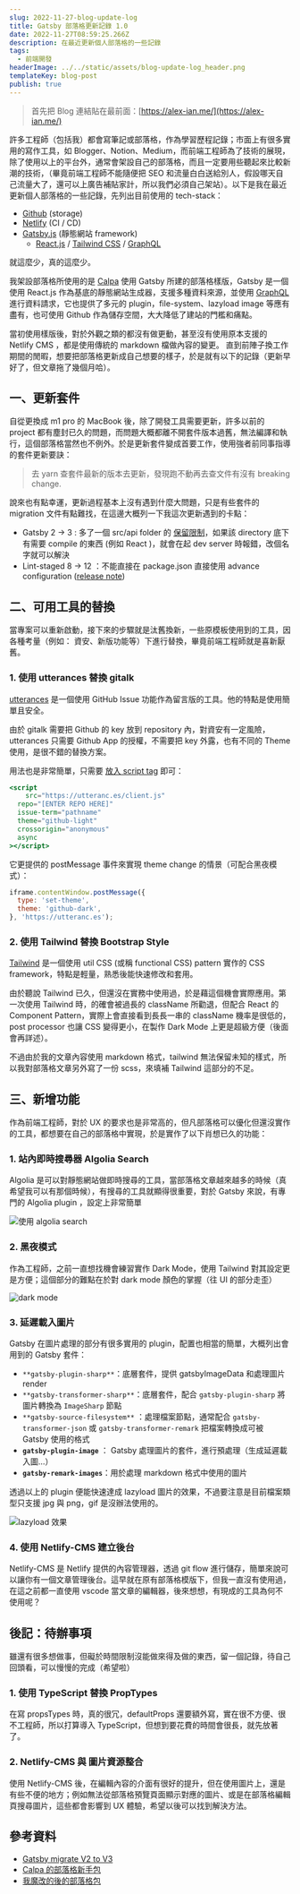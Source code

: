 ```yaml
---
slug: 2022-11-27-blog-update-log
title: Gatsby 部落格更新記錄 1.0
date: 2022-11-27T08:59:25.266Z
description: 在最近更新個人部落格的一些記錄
tags:
  - 前端開發
headerImage: ../../static/assets/blog-update-log_header.png
templateKey: blog-post
publish: true
---
```

> 首先把 Blog 連結貼在最前面：[https://alex-ian.me/](https://alex-ian.me/)

許多工程師（包括我）都會寫筆記或部落格，作為學習歷程記錄；市面上有很多實用的寫作工具，如 Blogger、Notion、Medium，而前端工程師為了技術的展現，除了使用以上的平台外，通常會架設自己的部落格，而且一定要用些聽起來比較新潮的技術，（畢竟前端工程師不能隨便把 SEO 和流量白白送給別人，假設哪天自己流量大了，還可以上廣告補貼家計，所以我們必須自己架站）。以下是我在最近更新個人部落格的一些記錄，先列出目前使用的 tech-stack：

- [Github](https://github.com/) (storage)
- [Netlify](https://www.netlify.com/) (CI / CD)
- [Gatsby.js](https://www.gatsbyjs.com/) (靜態網站 framework)
    - [React.js](https://reactjs.org/) / [Tailwind CSS](https://tailwindcss.com/) / [GraphQL](https://graphql.org/)

就這麼少，真的這麼少。

我架設部落格所使用的是 [Calpa](https://github.com/calpa) 使用 Gatsby 所建的部落格樣版，Gatsby 是一個使用 React.js 作為基底的靜態網站生成器，支援多種資料來源，並使用 [GraphQL](https://graphql.org/) 進行資料請求，它也提供了多元的 plugin，file-system、lazyload image 等應有盡有，也可使用 Github 作為儲存空間，大大降低了建站的門檻和痛點。

當初使用樣版後，對於外觀之類的都沒有做更動，甚至沒有使用原本支援的 Netlify CMS ，都是使用傳統的 markdown 檔做內容的變更。 直到前陣子換工作期間的閒暇，想要把部落格更新成自己想要的樣子，於是就有以下的記錄（更新早好了，但文章拖了幾個月哈）。

## 一、更新套件

自從更換成 m1 pro 的 MacBook 後，除了開發工具需要更新，許多以前的 project 都有塵封已久的問題，而問題大概都離不開套件版本過舊，無法編譯和執行，這個部落格當然也不例外。於是更新套件變成首要工作，使用強者前同事指導的套件更新要訣：

> 去 yarn 查套件最新的版本去更新，發現跑不動再去查文件有沒有 breaking change.
> 

說來也有點幸運，更新過程基本上沒有遇到什麼大問題，只是有些套件的 migration 文件有點難找，在這邊大概列一下我這次更新遇到的卡點：

- Gatsby 2 → 3 : 多了一個 src/api folder 的 [保留限制](https://www.gatsbyjs.com/docs/reference/release-notes/migrating-from-v2-to-v3/#srcapi-is-a-reserved-directory-now)，如果該 directory 底下有需要 compile 的東西 (例如 React )，就會在起 dev server 時報錯，改個名字就可以解決
- Lint-staged 8 → 12 ：不能直接在 package.json 直接使用 advance configuration ([release note](https://github.com/okonet/lint-staged/releases/tag/v9.0.0))

## 二、可用工具的替換

當專案可以重新啟動，接下來的步驟就是汰舊換新，一些原模板使用到的工具，因各種考量（例如： 資安、新版功能等）下進行替換，畢竟前端工程師就是喜新厭舊。

### 1. 使用 utterances 替換 gitalk

[utterances](https://utteranc.es/) 是一個使用 GitHub Issue 功能作為留言版的工具。他的特點是使用簡單且安全。

由於 gitalk 需要把 Github 的 key 放到 repository 內，對資安有一定風險，utterances 只需要 Github App 的授權，不需要把 key 外露，也有不同的 Theme 使用，是很不錯的替換方案。

用法也是非常簡單，只需要 [放入 script tag](https://utteranc.es/#heading-enable) 即可：

```jsx
<script
	src="https://utteranc.es/client.js"
  repo="[ENTER REPO HERE]"
  issue-term="pathname"
  theme="github-light"
  crossorigin="anonymous"
  async
></script>
```

它更提供的 postMessage 事件來實現 theme change 的情景（可配合黑夜模式）：

```jsx
iframe.contentWindow.postMessage({
  type: 'set-theme',
  theme: 'github-dark',
}, 'https://utteranc.es');
```

### 2. 使用 Tailwind 替換 Bootstrap Style

[Tailwind](https://tailwindcss.com/) 是一個使用 util CSS (或稱 functional CSS) pattern 實作的 CSS framework，特點是輕量，熟悉後能快速修改和套用。 

由於聽說 Tailwind 已久，但還沒在實務中使用過，於是藉這個機會實際應用。第一次使用 Tailwind 時，的確會被過長的 className 所勸退，但配合 React 的 Component Pattern，實際上會直接看到長長一串的 className 機率是很低的，post processor 也讓 CSS 變得更小，在製作 Dark Mode 上更是超級方便（後面會再詳述）。

不過由於我的文章內容使用 markdown 格式，tailwind 無法保留未知的樣式，所以我對部落格文章另外寫了一份 scss，來填補 Tailwind 這部分的不足。

## 三、新增功能

作為前端工程師，對於 UX 的要求也是非常高的，但凡部落格可以優化但還沒實作的工具，都想要在自己的部落格中實現，於是實作了以下肖想已久的功能：

### 1. 站內即時搜尋器 Algolia Search

Algolia 是可以對靜態網站做即時搜尋的工具，當部落格文章越來越多的時候（真希望我可以有那個時候），有搜尋的工具就顯得很重要，對於 Gatsby 來說，有專門的 Algolia plugin ，設定上非常簡單

![使用 algolia search](/assets/blog-update-log_search.gif)

### 2. 黑夜模式

作為工程師，之前一直想找機會練習實作 Dark Mode，使用 Tailwind 對其設定更是方便；這個部分的難點在於對 dark mode 顏色的掌握（往 UI 的部分走歪）

![dark mode](/assets/blog-update-log_darkmode.gif)

### 3. 延遲載入圖片

Gatsby 在圖片處理的部分有很多實用的 plugin，配置也相當的簡單，大概列出會用到的 Gatsby 套件：

- `**gatsby-plugin-sharp**`：底層套件，提供 gatsbyImageData 和處理圖片 render
- `**gatsby-transformer-sharp**`：底層套件，配合 `gatsby-plugin-sharp` 將圖片轉換為 `ImageSharp` 節點
- `**gatsby-source-filesystem**` ：處理檔案節點，通常配合 `gatsby-transformer-json` 或 `gatsby-transformer-remark` 把檔案轉換成可被 Gatsby 使用的格式
- **`gatsby-plugin-image`** ： Gatsby 處理圖片的套件，進行預處理（生成延遲載入圖…）
- **`gatsby-remark-images`**：用於處理 markdown 格式中使用的圖片

透過以上的 plugin 便能快速達成 lazyload 圖片的效果，不過要注意是目前檔案類型只支援 jpg 與 png，gif 是沒辦法使用的。

![lazyload 效果](/assets/blog-update-log_lazyload.gif)

### 4. 使用 Netlify-CMS 建立後台

Netlify-CMS 是 Netlify 提供的內容管理器，透過 git flow 進行儲存，簡單來說可以讓你有一個文章管理後台。這早就在原有部落格模版下，但我一直沒有使用過，在這之前都一直使用 vscode 當文章的編輯器，後來想想，有現成的工具為何不使用呢？

## 後記：待辦事項

雖還有很多想做事，但礙於時間限制沒能做來得及做的東西，留一個記錄，待自己回頭看，可以慢慢的完成（希望啦）

### 1. 使用 TypeScript 替換 PropTypes

在寫 propsTypes 時，真的很冗，defaultProps 還要額外寫，實在很不方便、很不工程師，所以打算導入 TypeScript，但想到要花費的時間會很長，就先放著了。

### 2. Netlify-CMS 與 圖片資源整合

使用 Netlify-CMS 後，在編輯內容的介面有很好的提升，但在使用圖片上，還是有些不便的地方；例如無法從部落格預覽頁面顯示對應的圖片、或是在部落格編輯頁搜尋圖片，這些都會影響到 UX 體驗，希望以後可以找到解決方法。

## 參考資料

- [Gatsby migrate V2 to V3](https://www.gatsbyjs.com/docs/reference/release-notes/migrating-from-v2-to-v3/#srcapi-is-a-reserved-directory-now)
- [Calpa 的部落格新手包](https://github.com/calpa/gatsby-starter-calpa-blog)
- [我魔改的後的部落格包](https://github.com/aforian/gatsby-starter-calpa-blog)